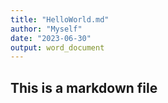 ```yaml
---
title: "HelloWorld.md"
author: "Myself"
date: "2023-06-30"
output: word_document
---
```

## This is a markdown file

